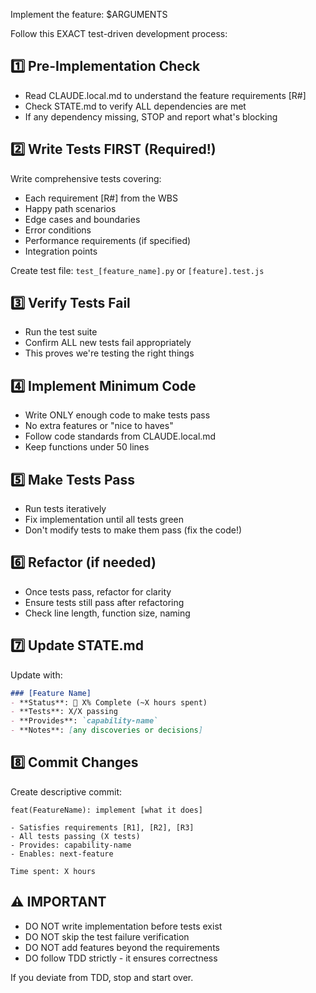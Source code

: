 Implement the feature: $ARGUMENTS

Follow this EXACT test-driven development process:

## 1️⃣ Pre-Implementation Check
- Read CLAUDE.local.md to understand the feature requirements [R#]
- Check STATE.md to verify ALL dependencies are met
- If any dependency missing, STOP and report what's blocking

## 2️⃣ Write Tests FIRST (Required!)
Write comprehensive tests covering:
- Each requirement [R#] from the WBS
- Happy path scenarios
- Edge cases and boundaries  
- Error conditions
- Performance requirements (if specified)
- Integration points

Create test file: `test_[feature_name].py` or `[feature].test.js`

## 3️⃣ Verify Tests Fail
- Run the test suite
- Confirm ALL new tests fail appropriately
- This proves we're testing the right things

## 4️⃣ Implement Minimum Code
- Write ONLY enough code to make tests pass
- No extra features or "nice to haves"
- Follow code standards from CLAUDE.local.md
- Keep functions under 50 lines

## 5️⃣ Make Tests Pass
- Run tests iteratively
- Fix implementation until all tests green
- Don't modify tests to make them pass (fix the code!)

## 6️⃣ Refactor (if needed)
- Once tests pass, refactor for clarity
- Ensure tests still pass after refactoring
- Check line length, function size, naming

## 7️⃣ Update STATE.md
Update with:
```markdown
### [Feature Name]
- **Status**: 🔄 X% Complete (~X hours spent)
- **Tests**: X/X passing
- **Provides**: `capability-name`
- **Notes**: [any discoveries or decisions]
```

## 8️⃣ Commit Changes
Create descriptive commit:
```
feat(FeatureName): implement [what it does]

- Satisfies requirements [R1], [R2], [R3]
- All tests passing (X tests)
- Provides: capability-name
- Enables: next-feature

Time spent: X hours
```

## ⚠️ IMPORTANT
- DO NOT write implementation before tests exist
- DO NOT skip the test failure verification
- DO NOT add features beyond the requirements
- DO follow TDD strictly - it ensures correctness

If you deviate from TDD, stop and start over.
